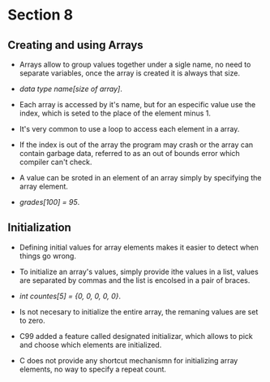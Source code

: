 # Section 8

## Creating and using Arrays

- Arrays allow to group values together under a sigle name, no need to separate
  variables, once the array is created it is always that size.

- *data type name[size of array]*.

- Each array is accessed by it's name, but for an especific value use the index,
  which is seted to the place of the element minus 1.

- It's very common to use a loop to access each element in a array.

- If the index is out of the array the program may crash or the array can contain
  garbage data, referred to as an out of bounds error which compiler can't check.

- A value can be sroted in an element of an array simply by specifying the array
  element.

- *grades[100] = 95*.

## Initialization

- Defining initial values for array elements makes it easier to detect when things
  go wrong.

- To initialize an array's values, simply provide ithe values in a list, values 
  are separated by commas and the list is encolsed in a pair of braces.

- *int countes[5] = {0, 0, 0, 0, 0}*.

- Is not necesary to initialize the entire array, the remaning values are set to
  zero.

- C99 added a feature called designated initializar, which allows to pick and
  choose which elements are initialized.

- C does not provide any shortcut mechanismn for initializing array elements, no
  way to specify a repeat count. 